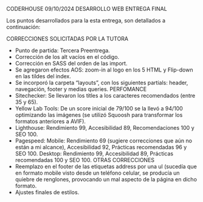 CODERHOUSE 								09/10/2024
DESARROLLO WEB
ENTREGA FINAL

Los puntos desarrollados para la esta entrega, son detallados a continuación:

CORRECCIONES SOLICITADAS POR LA TUTORA
-	Punto de partida: Tercera Preentrega.
-	Corrección de los alt vacíos en el código.
-	Corrección en SASS del orden de las import.
-	Se agregaron efectos AOS: zoom-in al logo en los 5 HTML y Flip-down en las tildes del index.
-	Se incorporó la carpeta “layouts”, con los siguientes partials: header, navegación, footer y medias queries. 
PERFOMANCE
-	Sitechecker: Se llevaron los titles a los caracteres recomendados (entre 35 y 65).
-	Yellow Lab Tools: De un score inicial de 79/100 se la llevó a 94/100 optimizando las imágenes (se utilizó Squoosh para transformar los formatos anteriores a AVIF).
-	Lighthouse: Rendimiento 99, Accesibilidad 89, Recomendaciones 100 y SEO 100.
-	Pagespeed: Mobile: Rendimiento 69 (sugiere correcciones que aún no están a mi alcance), Accesibilidad 92, Prácticas recomendadas 96 y SEO 100. Desktop: Rendimiento 99, Accesibilidad 89, Prácticas recomendadas 100 y SEO 100.
OTRAS CORRECCIONES
-	Reemplazo en el footer de las etiquetas address por una ul (sucedía que en formato mobile visto desde un teléfono celular, se producía un quiebre de renglones, provocando un mal aspecto de la página en dicho formato.
-	Ajustes finales de estilos.




